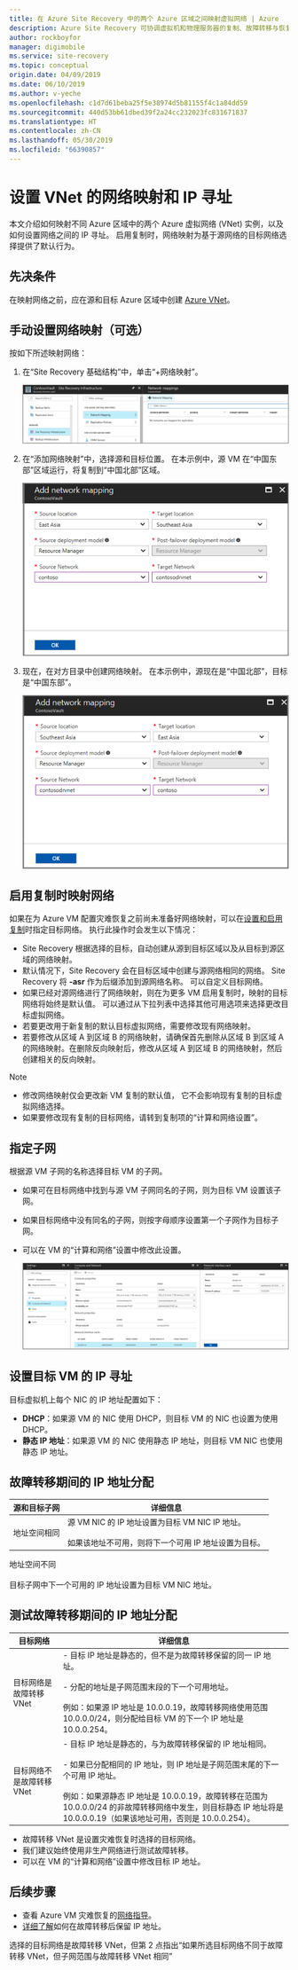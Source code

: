 ```yaml
---
title: 在 Azure Site Recovery 中的两个 Azure 区域之间映射虚拟网络 | Azure
description: Azure Site Recovery 可协调虚拟机和物理服务器的复制、故障转移与恢复。 了解有关故障转移到 Azure 或辅助数据中心的信息。
author: rockboyfor
manager: digimobile
ms.service: site-recovery
ms.topic: conceptual
origin.date: 04/09/2019
ms.date: 06/10/2019
ms.author: v-yeche
ms.openlocfilehash: c1d7d61beba25f5e38974d5b81155f4c1a84dd59
ms.sourcegitcommit: 440d53bb61dbed39f2a24cc232023fc831671837
ms.translationtype: HT
ms.contentlocale: zh-CN
ms.lasthandoff: 05/30/2019
ms.locfileid: "66390857"
---
```

# <a name="set-up-network-mapping-and-ip-addressing-for-vnets"></a>设置 VNet 的网络映射和 IP 寻址

<!-- Notice: Change Source Location East Azure map China East,  Sourth East Asia map China North --> 

本文介绍如何映射不同 Azure 区域中的两个 Azure 虚拟网络 (VNet) 实例，以及如何设置网络之间的 IP 寻址。 启用复制时，网络映射为基于源网络的目标网络选择提供了默认行为。

## <a name="prerequisites"></a>先决条件

在映射网络之前，应在源和目标 Azure 区域中创建 [Azure VNet](../virtual-network/virtual-networks-overview.md)。 

## <a name="set-up-network-mapping-manually-optional"></a>手动设置网络映射（可选）

按如下所述映射网络：

1. 在“Site Recovery 基础结构”中，单击“+网络映射”。  

    ![ 创建网络映射](./media/site-recovery-network-mapping-azure-to-azure/network-mapping1.png)

3. 在“添加网络映射”中，选择源和目标位置。  在本示例中，源 VM 在“中国东部”区域运行，将复制到“中国北部”区域。
    
    <!--MOONCAKE: Change as replicated to China North region -->
    
    ![选择源和目标 ](./media/site-recovery-network-mapping-azure-to-azure/network-mapping2.png)

3. 现在，在对方目录中创建网络映射。 在本示例中，源现在是“中国北部”，目标是“中国东部”。
    
    <!--MOONCAKE: Change as from China North region TO China East region-->
    
    ![添加网络映射窗格 - 选择目标网络的源和目标位置](./media/site-recovery-network-mapping-azure-to-azure/network-mapping3.png)

## <a name="map-networks-when-you-enable-replication"></a>启用复制时映射网络

如果在为 Azure VM 配置灾难恢复之前尚未准备好网络映射，可以在[设置和启用复制](azure-to-azure-how-to-enable-replication.md)时指定目标网络。 执行此操作时会发生以下情况：

- Site Recovery 根据选择的目标，自动创建从源到目标区域以及从目标到源区域的网络映射。
- 默认情况下，Site Recovery 会在目标区域中创建与源网络相同的网络。 Site Recovery 将 **-asr** 作为后缀添加到源网络名称。 可以自定义目标网络。
- 如果已经对源网络进行了网络映射，则在为更多 VM 启用复制时，映射的目标网络将始终是默认值。 可以通过从下拉列表中选择其他可用选项来选择更改目标虚拟网络。 
- 若要更改用于新复制的默认目标虚拟网络，需要修改现有网络映射。
- 若要修改从区域 A 到区域 B 的网络映射，请确保首先删除从区域 B 到区域 A 的网络映射。在删除反向映射后，修改从区域 A 到区域 B 的网络映射，然后创建相关的反向映射。

> [!NOTE]
> * 修改网络映射仅会更改新 VM 复制的默认值， 它不会影响现有复制的目标虚拟网络选择。 
> * 如果要修改现有复制的目标网络，请转到复制项的“计算和网络设置”。

## <a name="specify-a-subnet"></a>指定子网

根据源 VM 子网的名称选择目标 VM 的子网。

- 如果可在目标网络中找到与源 VM 子网同名的子网，则为目标 VM 设置该子网。
- 如果目标网络中没有同名的子网，则按字母顺序设置第一个子网作为目标子网。
- 可以在 VM 的“计算和网络”设置中修改此设置。 

    ![计算和网络计算属性窗口](./media/site-recovery-network-mapping-azure-to-azure/modify-subnet.png)

## <a name="set-up-ip-addressing-for-target-vms"></a>设置目标 VM 的 IP 寻址

目标虚拟机上每个 NIC 的 IP 地址配置如下：

- **DHCP**：如果源 VM 的 NIC 使用 DHCP，则目标 VM 的 NIC 也设置为使用 DHCP。
- **静态 IP 地址**：如果源 VM 的 NIC 使用静态 IP 地址，则目标 VM NIC 也使用静态 IP 地址。

## <a name="ip-address-assignment-during-failover"></a>故障转移期间的 IP 地址分配

**源和目标子网** | **详细信息**
--- | ---
地址空间相同 | 源 VM NIC 的 IP 地址设置为目标 VM NIC IP 地址。<br/><br/> 如果该地址不可用，则将下一个可用 IP 地址设置为目标。

地址空间不同<br/><br/> 目标子网中下一个可用的 IP 地址设置为目标 VM NIC 地址。

## <a name="ip-address-assignment-during-test-failover"></a>测试故障转移期间的 IP 地址分配

**目标网络** | **详细信息**
--- | ---
目标网络是故障转移 VNet | - 目标 IP 地址是静态的，但不是为故障转移保留的同一 IP 地址。<br/><br/>  - 分配的地址是子网范围末段的下一个可用地址。<br/><br/> 例如：如果源 IP 地址是 10.0.0.19，故障转移网络使用范围 10.0.0.0/24，则分配给目标 VM 的下一个 IP 地址是 10.0.0.254。
目标网络不是故障转移 VNet | - 目标 IP 地址是静态的，与为故障转移保留的 IP 地址相同。<br/><br/>  - 如果已分配相同的 IP 地址，则 IP 地址是子网范围末尾的下一个可用 IP 地址。<br/><br/> 例如：如果源静态 IP 地址是 10.0.0.19，故障转移在范围为 10.0.0.0/24 的非故障转移网络中发生，则目标静态 IP 地址将是 10.0.0.0.19（如果该地址可用，否则是 10.0.0.254）。

- 故障转移 VNet 是设置灾难恢复时选择的目标网络。
- 我们建议始终使用非生产网络进行测试故障转移。
- 可以在 VM 的“计算和网络”设置中修改目标 IP 地址。 

## <a name="next-steps"></a>后续步骤

- 查看 Azure VM 灾难恢复的[网络指导](site-recovery-azure-to-azure-networking-guidance.md)。
- [详细了解](site-recovery-retain-ip-azure-vm-failover.md)如何在故障转移后保留 IP 地址。

选择的目标网络是故障转移 VNet，但第 2 点指出“如果所选目标网络不同于故障转移 VNet，但子网范围与故障转移 VNet 相同”

<!--Update_Description: update meta properties, wording update -->


